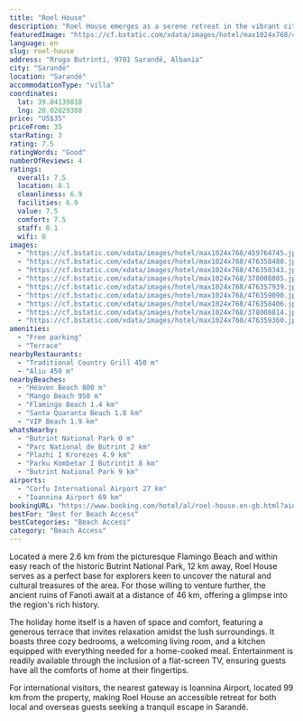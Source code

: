 ```yaml
---
title: "Roel House"
description: "Roel House emerges as a serene retreat in the vibrant city of Sarandë, strategically positioned just moments away from the pristine Heaven Beach and the lively Mango Beach."
featuredImage: "https://cf.bstatic.com/xdata/images/hotel/max1024x768/459764745.jpg?k=c6e9738e2699f6dabf36146bc686c4c75ffe106373f6f28b2e8528bb683a5345&o=&hp=1"
language: en
slug: roel-house
address: "Rruga Butrinti, 9701 Sarandë, Albania"
city: "Sarandë"
location: "Sarandë"
accommodationType: "villa"
coordinates:
  lat: 39.84139818
  lng: 20.02029388
price: "US$35"
priceFrom: 35
starRating: 3
rating: 7.5
ratingWords: "Good"
numberOfReviews: 4
ratings:
  overall: 7.5
  location: 8.1
  cleanliness: 6.9
  facilities: 6.9
  value: 7.5
  comfort: 7.5
  staff: 8.1
  wifi: 0
images:
  - "https://cf.bstatic.com/xdata/images/hotel/max1024x768/459764745.jpg?k=c6e9738e2699f6dabf36146bc686c4c75ffe106373f6f28b2e8528bb683a5345&o=&hp=1"
  - "https://cf.bstatic.com/xdata/images/hotel/max1024x768/476358480.jpg?k=ee831dfce5507221a33f911ac76327b86b35305953226da11d25c405fc17ab83&o=&hp=1"
  - "https://cf.bstatic.com/xdata/images/hotel/max1024x768/476358343.jpg?k=3db971f9d0446201bdf44207e72c02d835d1726b39fb491bd2618f3d7f27f1f2&o=&hp=1"
  - "https://cf.bstatic.com/xdata/images/hotel/max1024x768/378008805.jpg?k=1f6a20f8aaea31bdd38d6560948a3355ace56aa34a32b0732ff360c4a77d57fb&o=&hp=1"
  - "https://cf.bstatic.com/xdata/images/hotel/max1024x768/476357939.jpg?k=f027fda46b1a5936480f8ee735ad29d43806a3b6a18a023b97fa69e7f008c594&o=&hp=1"
  - "https://cf.bstatic.com/xdata/images/hotel/max1024x768/476359090.jpg?k=2c2aabc1b033cf2b8d71e372a7ac45351b09ef0f3a1c6699ec09ac2af5ebacdc&o=&hp=1"
  - "https://cf.bstatic.com/xdata/images/hotel/max1024x768/476358406.jpg?k=133be0fc43cc25758ef569daab0c0dc791cf35a524630825136cb0e1f265d41f&o=&hp=1"
  - "https://cf.bstatic.com/xdata/images/hotel/max1024x768/378008814.jpg?k=01c75be06298c206a01f4eee262f41209ba2c548c331b796e38605179a9af876&o=&hp=1"
  - "https://cf.bstatic.com/xdata/images/hotel/max1024x768/476359360.jpg?k=54a2dc424283b6a5e3334a57d6fb30676bebd0d6a7824ea0b7faa842bf89cb2a&o=&hp=1"
amenities:
  - "Free parking"
  - "Terrace"
nearbyRestaurants:
  - "Traditional Country Grill 450 m"
  - "Aliu 450 m"
nearbyBeaches:
  - "Heaven Beach 800 m"
  - "Mango Beach 950 m"
  - "Flamingo Beach 1.4 km"
  - "Santa Quaranta Beach 1.8 km"
  - "VIP Beach 1.9 km"
whatsNearby:
  - "Butrint National Park 0 m"
  - "Parc National de Butrint 2 km"
  - "Plazhi I Krorezes 4.9 km"
  - "Parku Kombetar I Butrintit 8 km"
  - "Butrint National Park 9 km"
airports:
  - "Corfu International Airport 27 km"
  - "Ioannina Airport 69 km"
bookingURL: "https://www.booking.com/hotel/al/roel-house.en-gb.html?aid=8035640"
bestFor: "Best for Beach Access"
bestCategories: "Beach Access"
category: "Beach Access"
---
```


Located a mere 2.6 km from the picturesque Flamingo Beach and within easy reach of the historic Butrint National Park, 12 km away, Roel House serves as a perfect base for explorers keen to uncover the natural and cultural treasures of the area. For those willing to venture further, the ancient ruins of Fanoti await at a distance of 46 km, offering a glimpse into the region's rich history.

The holiday home itself is a haven of space and comfort, featuring a generous terrace that invites relaxation amidst the lush surroundings. It boasts three cozy bedrooms, a welcoming living room, and a kitchen equipped with everything needed for a home-cooked meal. Entertainment is readily available through the inclusion of a flat-screen TV, ensuring guests have all the comforts of home at their fingertips.

For international visitors, the nearest gateway is Ioannina Airport, located 99 km from the property, making Roel House an accessible retreat for both local and overseas guests seeking a tranquil escape in Sarandë.